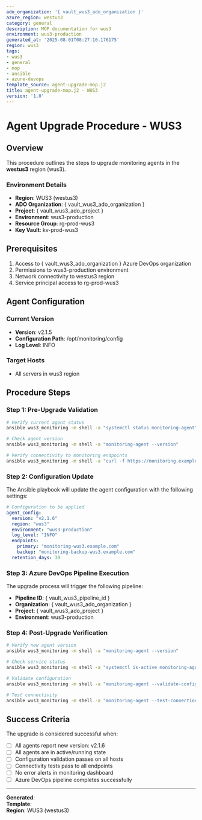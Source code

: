 ```yaml
---
ado_organization: '{ vault_wus3_ado_organization }'
azure_region: westus3
category: general
description: MOP documentation for wus3
environment: wus3-production
generated_at: '2025-08-01T08:27:10.176175'
region: wus3
tags:
- wus3
- general
- mop
- ansible
- azure-devops
template_source: agent-upgrade-mop.j2
title: agent-upgrade-mop.j2 - WUS3
version: '1.0'
---
```


# Agent Upgrade Procedure - WUS3

## Overview

This procedure outlines the steps to upgrade monitoring agents in the **westus3** region (wus3).

### Environment Details

- **Region**: WUS3 (westus3)
- **ADO Organization**: { vault_wus3_ado_organization }
- **Project**: { vault_wus3_ado_project }
- **Environment**: wus3-production
- **Resource Group**: rg-prod-wus3
- **Key Vault**: kv-prod-wus3

## Prerequisites

1. Access to { vault_wus3_ado_organization } Azure DevOps organization
2. Permissions to wus3-production environment
3. Network connectivity to westus3 region
4. Service principal access to rg-prod-wus3

## Agent Configuration

### Current Version
- **Version**: v2.1.5
- **Configuration Path**: /opt/monitoring/config
- **Log Level**: INFO

### Target Hosts
- All servers in wus3 region

## Procedure Steps

### Step 1: Pre-Upgrade Validation

```bash
# Verify current agent status
ansible wus3_monitoring -m shell -a "systemctl status monitoring-agent"

# Check agent version
ansible wus3_monitoring -m shell -a "monitoring-agent --version"

# Verify connectivity to monitoring endpoints
ansible wus3_monitoring -m shell -a "curl -f https://monitoring.example.com/health"
```

### Step 2: Configuration Update

The Ansible playbook will update the agent configuration with the following settings:

```yaml
# Configuration to be applied
agent_config:
  version: "v2.1.6"
  region: "wus3"
  environment: "wus3-production"
  log_level: "INFO"
  endpoints:
    primary: "monitoring-wus3.example.com"
    backup: "monitoring-backup-wus3.example.com"
  retention_days: 30
```

### Step 3: Azure DevOps Pipeline Execution

The upgrade process will trigger the following pipeline:

- **Pipeline ID**: { vault_wus3_pipeline_id }
- **Organization**: { vault_wus3_ado_organization }
- **Project**: { vault_wus3_ado_project }
- **Environment**: wus3-production

### Step 4: Post-Upgrade Verification

```bash
# Verify new agent version
ansible wus3_monitoring -m shell -a "monitoring-agent --version"

# Check service status
ansible wus3_monitoring -m shell -a "systemctl is-active monitoring-agent"

# Validate configuration
ansible wus3_monitoring -m shell -a "monitoring-agent --validate-config"

# Test connectivity
ansible wus3_monitoring -m shell -a "monitoring-agent --test-connection"
```

## Success Criteria

The upgrade is considered successful when:

- [ ] All agents report new version: v2.1.6
- [ ] All agents are in active/running state
- [ ] Configuration validation passes on all hosts
- [ ] Connectivity tests pass to all endpoints
- [ ] No error alerts in monitoring dashboard
- [ ] Azure DevOps pipeline completes successfully

---

**Generated**:   
**Template**:   
**Region**: WUS3 (westus3)